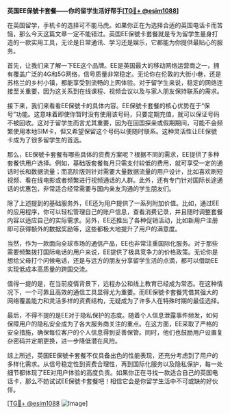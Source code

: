 **英国EE保號卡套餐——你的留学生活好帮手[[TG💪+ @esim1088](https://t.me/s/esim1088)]**

在英国留学，手机卡的选择可不能马虎。如果你正在为选择合适的英国电话卡而苦恼，那么今天这篇文章一定不能错过。英国EE保號卡套餐就是专为留学生量身打造的一款实用工具，无论是日常通讯、学习还是娱乐，它都能为你提供最贴心的服务。

首先，让我们来了解一下EE这个品牌。EE是英国最大的移动网络运营商之一，拥有覆盖广泛的4G和5G网络，信号质量非常稳定。无论你在伦敦的大街小巷，还是苏格兰的乡村小镇，都能享受到流畅的上网体验。对于留学生来说，稳定的网络连接至关重要，因为这关系到在线课程、视频会议以及与家人朋友保持联系的需求。

接下来，我们来看看EE保號卡的具体内容。EE保號卡套餐的核心优势在于“保号”功能。这意味着即使你暂时没有使用该号码，只要定期充值，就可以保证号码不被回收。这对于留学生而言尤其重要，因为在回国探亲或假期期间，可能不会频繁使用本地SIM卡，但又希望保留这个号码以便随时联系。这种灵活性让EE保號卡成为了很多留学生的首选。

那么，EE保號卡套餐有哪些具体的资费方案呢？根据不同的需求，EE提供了多种套餐供用户选择。例如，基础版套餐每月只需支付较低的费用，就可享受一定的通话时长和数据流量；而高阶版则针对需要大量数据流量的用户设计，比如喜欢刷短视频、看在线电影或者频繁进行视频通话的人群。此外，还有专门针对国际长途通话的优惠包，非常适合经常需要与国内亲友沟通的学生朋友们。

除了上述提到的基础服务外，EE还为用户提供了一系列附加价值。比如，通过EE的应用程序，你可以轻松管理自己的账户信息，查看消费记录，并且随时调整套餐内容以适应自己的实际需求。另外，EE还推出了各种促销活动，比如新用户注册即可获得额外的数据奖励等，这些都极大地提升了用户的满意度。

当然，作为一款面向全球市场的通信产品，EE也非常注重国际化服务。对于那些需要频繁拨打国际电话的用户来说，EE提供了极具竞争力的价格政策。无论你是想给父母打个问候电话，还是与远方的朋友分享留学生活的点滴，都可以借助EE实现低成本高质量的跨国交流。

值得一提的是，在当前疫情背景下，远程办公和线上教育已经成为常态。在这种情况下，一个可靠且高效的通信工具显得尤为重要。而EE保號卡套餐凭借其强大的网络覆盖能力和灵活多样的资费结构，无疑成为了许多人在特殊时期的最佳选择。

最后，不得不提的是EE对于隐私保护的态度。随着个人信息泄露事件频发，如何保障用户的隐私安全成为了各大服务商关注的重点。在这方面，EE采取了严格的安全措施，确保每位客户的个人信息得到妥善保管。同时，他们也鼓励用户设置复杂密码并定期更换，进一步降低潜在风险。

综上所述，英国EE保號卡套餐不仅具备出色的性能表现，还充分考虑到了用户的多样化需求。从信号稳定性到资费合理性，再到国际化服务以及隐私保护，每一处细节都体现了EE对用户体验的高度负责。如果你正在寻找一款适合自己的英国电话卡，那么不妨试试EE保號卡套餐吧！相信它会是你留学生活中不可或缺的好伙伴。

[[TG💪+ @esim1088](https://t.me/s/esim1088) ![Image](https://i.postimg.cc/4NQfJmqS/Snipaste-2025-05-13-00-14-12.png)]